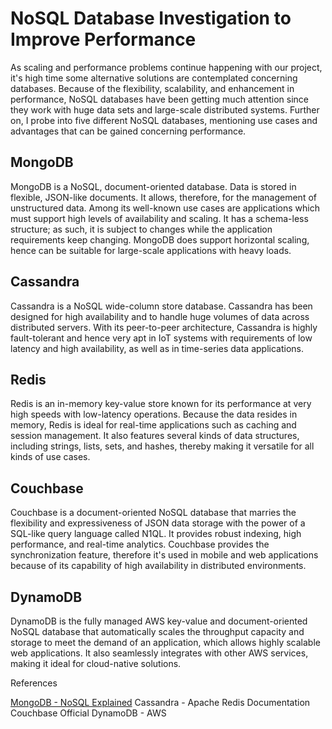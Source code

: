 # NoSQL Database Investigation to Improve Performance
As scaling and performance problems continue happening with our project, it's high time some alternative solutions are contemplated concerning databases. Because of the flexibility, scalability, and enhancement in performance, NoSQL databases have been getting much attention since they work with huge data sets and large-scale distributed systems. Further on, I probe into five different NoSQL databases, mentioning use cases and advantages that can be gained concerning performance.

## MongoDB
MongoDB is a NoSQL, document-oriented database. Data is stored in flexible, JSON-like documents. It allows, therefore, for the management of unstructured data. Among its well-known use cases are applications which must support high levels of availability and scaling. It has a schema-less structure; as such, it is subject to changes while the application requirements keep changing. MongoDB does support horizontal scaling, hence can be suitable for large-scale applications with heavy loads.

## Cassandra
Cassandra is a NoSQL wide-column store database. Cassandra has been designed for high availability and to handle huge volumes of data across distributed servers. With its peer-to-peer architecture, Cassandra is highly fault-tolerant and hence very apt in IoT systems with requirements of low latency and high availability, as well as in time-series data applications.

## Redis
Redis is an in-memory key-value store known for its performance at very high speeds with low-latency operations. Because the data resides in memory, Redis is ideal for real-time applications such as caching and session management. It also features several kinds of data structures, including strings, lists, sets, and hashes, thereby making it versatile for all kinds of use cases.

## Couchbase
Couchbase is a document-oriented NoSQL database that marries the flexibility and expressiveness of JSON data storage with the power of a SQL-like query language called N1QL. It provides robust indexing, high performance, and real-time analytics. Couchbase provides the synchronization feature, therefore it's used in mobile and web applications because of its capability of high availability in distributed environments. 

## DynamoDB
DynamoDB is the fully managed AWS key-value and document-oriented NoSQL database that automatically scales the throughput capacity and storage to meet the demand of an application, which allows highly scalable web applications. It also seamlessly integrates with other AWS services, making it ideal for cloud-native solutions.

References

[MongoDB - NoSQL Explained](https://www.mongodb.com/resources/basics/databases/nosql-explained)
Cassandra - Apache
Redis Documentation
Couchbase Official
DynamoDB - AWS